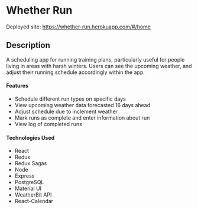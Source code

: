# Whether Run
Deployed site: https://whether-run.herokuapp.com/#/home
## Description
A scheduling app for running training plans, particularly useful for people living in areas with harsh winters. Users can see the upcoming weather, and adjust their running schedule accordingly within the app.
#### Features
- Schedule different run types on specific days
- View upcoming weather data forecasted 16 days ahead
- Adjust schedule due to inclement weather
- Mark runs as complete and enter information about run
- View log of completed runs
#### Technologies Used
- React
- Redux
- Redux Sagas
- Node
- Express
- PostgreSQL
- Material UI
- WeatherBit API
- React-Calendar
